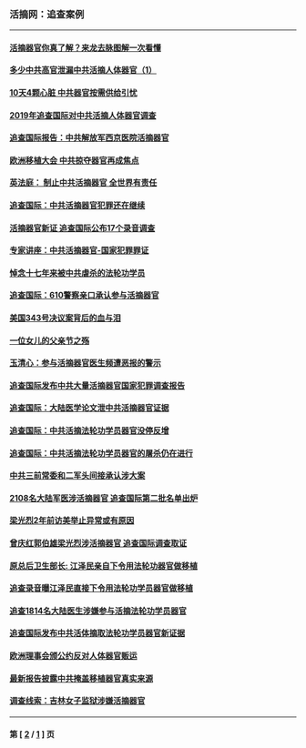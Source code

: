 ### 活摘网：追查案例
---
#### [活摘器官你真了解？来龙去脉图解一次看懂](../../pages/nf5880/n13013820.md?03150430) 
#### [多少中共高官泄漏中共活摘人体器官（1）](../../pages/nf5880/n12671234.md?03150430) 
#### [10天4颗心脏 中共器官按需供给引忧](../../pages/nf5880/n12326366.md?03150430) 
#### [2019年追查国际对中共活摘人体器官调查](../../pages/nf5880/n11917733.md?03150430) 
#### [追查国际报告：中共解放军西京医院活摘器官](../../pages/nf5880/n11838359.md?03150430) 
#### [欧洲移植大会 中共掠夺器官再成焦点](../../pages/nf5880/n11538883.md?03150430) 
#### [英法庭： 制止中共活摘器官 全世界有责任](../../pages/nf5880/n11330691.md?03150430) 
#### [追查国际：中共活摘器官犯罪还在继续](../../pages/nf5880/n11218301.md?03150430) 
#### [活摘器官新证 追查国际公布17个录音调查](../../pages/nf5880/n10897744.md?03150430) 
#### [专家讲座：中共活摘器官-国家犯罪罪证](../../pages/nf5880/n8828153.md?03150430) 
#### [悼念十七年来被中共虐杀的法轮功学员](../../pages/nf5880/n8124823.md?03150430) 
#### [追查国际：610警察亲口承认参与活摘器官](../../pages/nf5880/n8109067.md?03150430) 
#### [美国343号决议案背后的血与泪](../../pages/nf5880/n8020684.md?03150430) 
#### [一位女儿的父亲节之殇](../../pages/nf5880/n8014122.md?03150430) 
#### [玉清心：参与活摘器官医生频遭恶报的警示](../../pages/nf5880/n4637546.md?03150430) 
#### [追查国际发布中共大量活摘器官国家犯罪调查报告](../../pages/nf5880/n4613428.md?03150430) 
#### [追查国际：大陆医学论文泄中共活摘器官证据](../../pages/nf5880/n4608794.md?03150430) 
#### [追查国际：中共活摘法轮功学员器官没停反增](../../pages/nf5880/n4584075.md?03150430) 
#### [追查国际：中共活摘法轮功学员器官的屠杀仍在进行](../../pages/nf5880/n4299154.md?03150430) 
#### [中共三前常委和二军头间接承认涉大案](../../pages/nf5880/n4286244.md?03150430) 
#### [2108名大陆军医涉活摘器官 追查国际第二批名单出炉](../../pages/nf5880/n4284769.md?03150430) 
#### [梁光烈2年前访美举止异常或有原因](../../pages/nf5880/n4279686.md?03150430) 
#### [曾庆红郭伯雄梁光烈涉活摘器官 追查国际调查取证](../../pages/nf5880/n4278462.md?03150430) 
#### [原总后卫生部长: 江泽民亲自下令用法轮功器官做移植](../../pages/nf5880/n4263864.md?03150430) 
#### [追查录音曝江泽民直接下令用法轮功学员器官做移植](../../pages/nf5880/n4261268.md?03150430) 
#### [追查1814名大陆医生涉嫌参与活摘法轮功学员器官](../../pages/nf5880/n4259055.md?03150430) 
#### [追查国际发布中共活体摘取法轮功学员器官新证据](../../pages/nf5880/n4258255.md?03150430) 
#### [欧洲理事会颁公约反对人体器官贩运](../../pages/nf5880/n4206955.md?03150430) 
#### [最新报告披露中共掩盖移植器官真实来源](../../pages/nf5880/n4140084.md?03150430) 
#### [调查线索：吉林女子监狱涉嫌活摘器官](../../pages/nf5880/n4044366.md?03150430) 

---
#### 第 [ [2](./2.md?03150430) / [1](./1.md?03150430) ] 页

